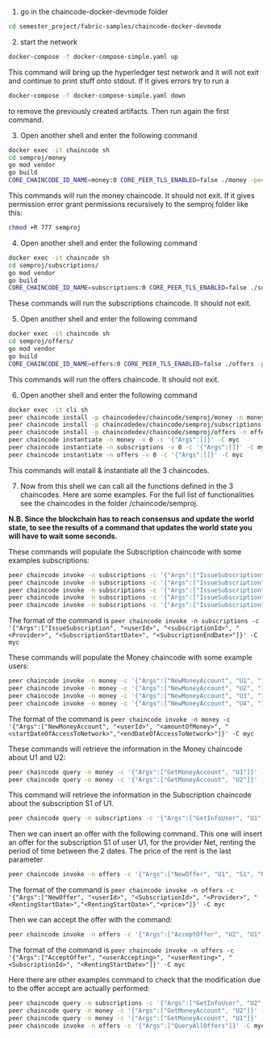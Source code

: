 1. go in the chaincode-docker-devmode folder
```bash
cd semester_project/fabric-samples/chaincode-docker-devmode
```

2. start the network
```bash
docker-compose -f docker-compose-simple.yaml up
```
This command will bring up the hyperledger test network and it will not exit and continue to print stuff onto stdout.
If it gives errors try to run a
```bash
docker-compose -f docker-compose-simple.yaml down
```
to remove the previously created artifacts. Then run again the first command.

3. Open another shell and enter the following command
```bash
docker exec -it chaincode sh
cd semproj/money
go mod vendor
go build
CORE_CHAINCODE_ID_NAME=money:0 CORE_PEER_TLS_ENABLED=false ./money -peer.address peer:7052
```
This commands will run the money chaincode. It should not exit.
If it gives permission error grant permissions recursively to the semproj folder like this:
```bash
chmod +R 777 semproj
```

4. Open another shell and enter the following command
```bash
docker exec -it chaincode sh
cd semproj/subscriptions/
go mod vendor
go build
CORE_CHAINCODE_ID_NAME=subscriptions:0 CORE_PEER_TLS_ENABLED=false ./subscriptions -peer.address peer:7052

```
These commands will run the subscriptions chaincode. It should not exit.

5. Open another shell and enter the following command
```bash
docker exec -it chaincode sh
cd semproj/offers/
go mod vendor
go build
CORE_CHAINCODE_ID_NAME=offers:0 CORE_PEER_TLS_ENABLED=false ./offers -peer.address peer:7052
```
This commands will run the offers chaincode. It should not exit.

6. Open another shell and enter the following command
```bash
docker exec -it cli sh
peer chaincode install -p chaincodedev/chaincode/semproj/money -n money -v 0
peer chaincode install -p chaincodedev/chaincode/semproj/subscriptions -n subscriptions -v 0
peer chaincode install -p chaincodedev/chaincode/semproj/offers -n offers -v 0
peer chaincode instantiate -n money -v 0 -c '{"Args":[]}' -C myc
peer chaincode instantiate -n subscriptions -v 0 -c '{"Args":[]}' -C myc
peer chaincode instantiate -n offers -v 0 -c '{"Args":[]}' -C myc
```
This commands will install & instantiate all the 3 chaincodes.

7. Now from this shell we can call all the functions defined in the 3 chaincodes. Here are some examples. For the full list of functionalities see the chaincodes in the folder /chaincode/semproj.

**N.B. Since the blockchain has to reach consensus and update the world state, to see the results of a command that updates the world state you will have to wait some seconds.**

These commands will populate the Subscription chaincode with some examples subscriptions:
```bash
peer chaincode invoke -n subscriptions -c '{"Args":["IssueSubscription", "U1", "S1", "Net", "2020-01-02T15:04:05Z", "2020-03-02T15:04:04Z"]}' -C myc
peer chaincode invoke -n subscriptions -c '{"Args":["IssueSubscription", "U1", "S1", "Net", "2010-03-02T15:04:05Z", "2010-05-02T15:04:04Z"]}' -C myc
peer chaincode invoke -n subscriptions -c '{"Args":["IssueSubscription", "U1", "S2", "Prime", "2019-12-17T10:00:00Z", "2020-01-17T09:59:59Z"]}' -C myc
peer chaincode invoke -n subscriptions -c '{"Args":["IssueSubscription", "U2", "S3", "vpn", "2019-07-15T15:04:05Z", "2020-07-15T15:04:04Z"]}' -C myc
peer chaincode invoke -n subscriptions -c '{"Args":["IssueSubscription", "U3", "S4", "Net", "2020-01-01T12:00:00Z", "2022-01-01T11:59:59Z"]}' -C myc
```
The format of the command is `peer chaincode invoke -n subscriptions -c '{"Args":["IssueSubscription", "<userId>", "<subscriptionId>", "<Provider>", "<SubscriptionStartDate>", "<SubscriptionEndDate>"]}' -C myc`

These commands will populate the Money chaincode with some example users:
```bash
peer chaincode invoke -n money -c '{"Args":["NewMoneyAccount", "U1", "100", "2010-10-10T15:04:05Z","2015-10-10T15:04:05Z"]}' -C myc
peer chaincode invoke -n money -c '{"Args":["NewMoneyAccount", "U2", "100", "2010-10-10T15:04:05Z","2015-10-10T15:04:05Z"]}' -C myc
peer chaincode invoke -n money -c '{"Args":["NewMoneyAccount", "U3", "100", "2010-10-10T15:04:05Z","2015-10-10T15:04:05Z"]}' -C myc
peer chaincode invoke -n money -c '{"Args":["NewMoneyAccount", "U4", "100", "2010-10-10T15:04:05Z","2015-10-10T15:04:05Z"]}' -C myc
```
The format of the command is `peer chaincode invoke -n money -c '{"Args":["NewMoneyAccount", "<userId>", "<amountOfMoney>", "<startDateOfAccessToNetwork>","<endDateOfAccessToNetwork>"]}' -C myc`

These commands will retrieve the information in the Money chaincode about U1 and U2:
```bash
peer chaincode query -n money -c '{"Args":["GetMoneyAccount", "U1"]}' -C myc
peer chaincode query -n money -c '{"Args":["GetMoneyAccount", "U2"]}' -C myc
```

This command will retrieve the information in the Subscription chaincode about the subscription S1 of U1.
```bash
peer chaincode query -n subscriptions -c '{"Args":["GetInfoUser", "U1", "S1"]}' -C myc
```

Then we can insert an offer with the following command. This one will insert an offer for the subscription S1 of user U1, for the provider Net, renting the period of time between the 2 dates. The price of the rent is the last parameter
```bash
peer chaincode invoke -n offers -c '{"Args":["NewOffer", "U1", "S1", "Net", "2020-01-03T15:04:05Z","2020-01-04T15:04:05Z","10"]}' -C myc
```
The format of the command is `peer chaincode invoke -n offers -c '{"Args":["NewOffer", "<userId>", "<SubscriptionId>", "<Provider>", "<RentingStartDate>","<RentingStartDate>","<price>"]}' -C myc`

Then we can accept the offer with the command:
```bash
peer chaincode invoke -n offers -c '{"Args":["AcceptOffer", "U2", "U1", "S1", "2020-01-03T15:04:05Z"]}' -C myc
```
The format of the command is `peer chaincode invoke -n offers -c '{"Args":["AcceptOffer", "<userAccepting>", "<userRenting>", "<SubscriptionId>", "<RentingStartDate>"]}' -C myc`

Here there are other examples command to check that the modification due to the offer accept are actually performed:
```bash
peer chaincode query -n subscriptions -c '{"Args":["GetInfoUser", "U2", "S1"]}' -C myc
peer chaincode query -n money -c '{"Args":["GetMoneyAccount", "U2"]}' -C myc
peer chaincode query -n money -c '{"Args":["GetMoneyAccount", "U1"]}' -C myc
peer chaincode invoke -n offers -c '{"Args":["QueryAllOffers"]}' -C myc
```
